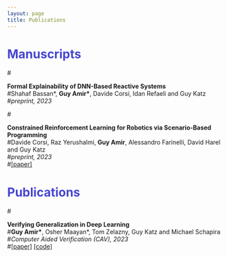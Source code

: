 ```yaml
---
layout: page
title: Publications
---
```


<h1 style="color:#4646D1"> <b> Manuscripts </b> </h1>


#<p><strong>Formal Explainability of DNN-Based Reactive Systems</strong><br />
#Shahaf Bassan*, <strong>Guy Amir*</strong>, Davide Corsi, Idan Refaeli and Guy Katz<br />
#<em>preprint, 2023</em>  <br />		



#<p><strong>Constrained Reinforcement Learning for Robotics via Scenario-Based Programming</strong><br />
#Davide Corsi, Raz Yerushalmi, <strong>Guy Amir</strong>, Alessandro Farinelli, David Harel and Guy Katz<br />
#<em>preprint, 2023</em>  <br />
#<a href="https://arxiv.org/abs/2206.09603" target="_blank">[paper]</a> </p>



<h1 style="color:#4646D1"> <b> Publications </b> </h1>

#<p><strong>Verifying Generalization in Deep Learning</strong><br />
#<strong>Guy Amir*</strong>, Osher Maayan*, Tom Zelazny, Guy Katz and Michael Schapira<br />
#<em>Computer Aided Verification (CAV), 2023</em>  <br />
#<a href="https://arxiv.org/abs/2302.05745" target="_blank">[paper]</a> <a href="https://zenodo.org/record/7884514#.ZFAydHZBy3A" target="_blank">[code]</a></p>

